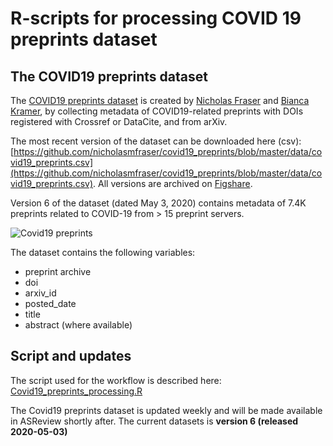 # R-scripts for processing COVID 19 preprints dataset

## The COVID19 preprints dataset

The [COVID19 preprints dataset](https://github.com/nicholasmfraser/covid19_preprints) is created by [Nicholas Fraser](https://github.com/nicholasmfraser) and [Bianca Kramer](https://github.com/bmkramer), by collecting metadata of COVID19-related preprints with DOIs registered with Crossref or DataCite, and from arXiv.

The most recent version of the dataset can be downloaded here (csv):
[https://github.com/nicholasmfraser/covid19_preprints/blob/master/data/covid19_preprints.csv](https://github.com/nicholasmfraser/covid19_preprints/blob/master/data/covid19_preprints.csv).
All versions are archived on [Figshare](https://doi.org/10.6084/m9.figshare.12033672).

Version 6 of the dataset (dated May 3, 2020) contains metadata of 7.4K preprints related to COVID-19 from > 15 preprint servers.

![Covid19 preprints](https://raw.githubusercontent.com/nicholasmfraser/covid19_preprints/master/outputs/figures/covid19_preprints_day_cumulative.png)

The dataset contains the following variables:

* preprint archive
* doi
* arxiv_id
* posted_date
* title
* abstract (where available)

## Script and updates

The script used for the workflow is described here:
[Covid19_preprints_processing.R](Covid19_preprints_processing.R)

The Covid19 preprints dataset is updated weekly and will be made available in ASReview shortly after.
The current datasets is **version 6 (released 2020-05-03)**
